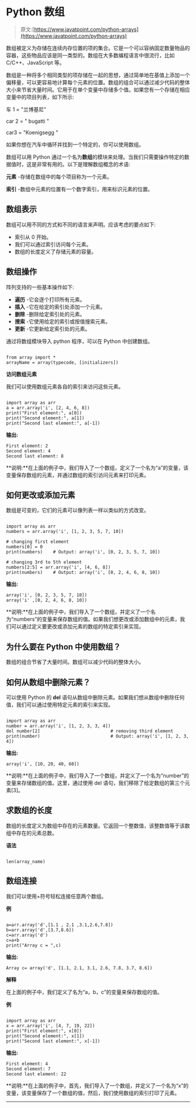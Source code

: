 # Python 数组

> 原文:[https://www.javatpoint.com/python-arrays](https://www.javatpoint.com/python-arrays)

数组被定义为存储在连续内存位置的项的集合。它是一个可以容纳固定数量物品的容器，这些物品应该是同一类型的。数组在大多数编程语言中很流行，比如 C/C++、JavaScript 等。

数组是一种将多个相同类型的项存储在一起的思想，通过简单地在基值上添加一个偏移量，可以更容易地计算每个元素的位置。数组的组合可以通过减少代码的整体大小来节省大量时间。它用于在单个变量中存储多个值。如果您有一个存储在相应变量中的项目列表，如下所示:

车 1 = "兰博基尼"

car 2 = " bugatti "

car3 = "Koenigsegg "

如果你想在汽车中循环并找到一个特定的，你可以使用数组。

数组可以用 Python 通过一个名为**数组**的模块来处理。当我们只需要操作特定的数据值时，这是非常有用的。以下是理解数组概念的术语:

**元素** -存储在数组中的每个项目称为一个元素。

**索引** -数组中元素的位置有一个数字索引，用来标识元素的位置。

## 数组表示

数组可以用不同的方式和不同的语言来声明。应该考虑的要点如下:

*   索引从 0 开始。
*   我们可以通过索引访问每个元素。
*   数组的长度定义了存储元素的容量。

## 数组操作

阵列支持的一些基本操作如下:

*   **遍历** -它会逐个打印所有元素。
*   **插入** -它在给定的索引处添加一个元素。
*   **删除** -删除给定索引处的元素。
*   **搜索** -它使用给定的索引或按值搜索元素。
*   **更新** -它更新给定索引处的元素。

通过将数组模块导入 python 程序，可以在 Python 中创建数组。

```

from array import *
arrayName = array(typecode, [initializers]) 

```

**访问数组元素**

我们可以使用数组元素各自的索引来访问这些元素。

```

import array as arr
a = arr.array('i', [2, 4, 6, 8])
print("First element:", a[0])
print("Second element:", a[1])
print("Second last element:", a[-1])

```

**输出:**

```
First element: 2
Second element: 4
Second last element: 8

```

**说明:**在上面的例子中，我们导入了一个数组，定义了一个名为“a”的变量，该变量保存数组的元素，并通过数组的索引访问元素来打印元素。

## 如何更改或添加元素

数组是可变的，它们的元素可以像列表一样以类似的方式改变。

```

import array as arr
numbers = arr.array('i', [1, 2, 3, 5, 7, 10])

# changing first element
numbers[0] = 0   
print(numbers)    # Output: array('i', [0, 2, 3, 5, 7, 10])

# changing 3rd to 5th element
numbers[2:5] = arr.array('i', [4, 6, 8])  
print(numbers)    # Output: array('i', [0, 2, 4, 6, 8, 10])

```

**输出:**

```
array('i', [0, 2, 3, 5, 7, 10])
array('i' ,[0, 2, 4, 6, 8, 10])

```

**说明:**在上面的例子中，我们导入了一个数组，并定义了一个名为“numbers”的变量来保存数组的值。如果我们想更改或添加数组中的元素，我们可以通过定义要更改或添加元素的数组的特定索引来实现。

## 为什么要在 Python 中使用数组？

数组的组合节省了大量时间。数组可以减少代码的整体大小。

## 如何从数组中删除元素？

可以使用 Python 的 **del** 语句从数组中删除元素。如果我们想从数组中删除任何值，我们可以通过使用特定元素的索引来实现。

```

import array as arr
number = arr.array('i', [1, 2, 3, 3, 4])
del number[2]                           # removing third element
print(number)                           # Output: array('i', [1, 2, 3, 4])

```

**输出:**

```
array('i', [10, 20, 40, 60])

```

**说明:**在上面的例子中，我们导入了一个数组，并定义了一个名为“number”的变量来存储数组的值。这里，通过使用 del 语句，我们移除了给定数组的第三个元素[3]。

## 求数组的长度

数组的长度定义为数组中存在的元素数量。它返回一个整数值，该整数值等于该数组中存在的元素总数。

**语法**

```

len(array_name)

```

## 数组连接

我们可以使用+符号轻松连接任意两个数组。

**例**

```

a=arr.array('d',[1.1 , 2.1 ,3.1,2.6,7.8])
b=arr.array('d',[3.7,8.6])
c=arr.array('d')
c=a+b
print("Array c = ",c)

```

**输出:**

```
Array c= array('d', [1.1, 2.1, 3.1, 2.6, 7.8, 3.7, 8.6])

```

**解释**

在上面的例子中，我们定义了名为“a，b，c”的变量来保存数组的值。

**例**

```

import array as arr
x = arr.array('i', [4, 7, 19, 22])
print("First element:", x[0])
print("Second element:", x[1])
print("Second last element:", x[-1])

```

**输出:**

```
First element: 4
Second element: 7
Second last element: 22

```

**说明:**在上面的例子中，首先，我们导入了一个数组，并定义了一个名为“x”的变量，该变量保存了一个数组的值，然后，我们使用数组的索引打印了元素。

* * *